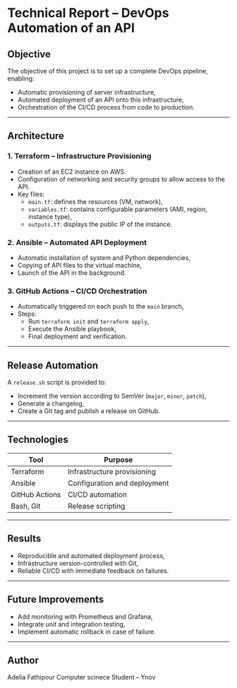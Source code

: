 # Technical Report – DevOps Automation of an API

## Objective

The objective of this project is to set up a complete DevOps pipeline, enabling:
- Automatic provisioning of server infrastructure,
- Automated deployment of an API onto this infrastructure,
- Orchestration of the CI/CD process from code to production.

---

## Architecture

### 1. Terraform – Infrastructure Provisioning
- Creation of an EC2 instance on AWS.
- Configuration of networking and security groups to allow access to the API.
- Key files:
  - `main.tf`: defines the resources (VM, network),
  - `variables.tf`: contains configurable parameters (AMI, region, instance type),
  - `outputs.tf`: displays the public IP of the instance.

### 2. Ansible – Automated API Deployment
- Automatic installation of system and Python dependencies,
- Copying of API files to the virtual machine,
- Launch of the API in the background.

### 3. GitHub Actions – CI/CD Orchestration
- Automatically triggered on each push to the `main` branch,
- Steps:
  - Run `terraform init` and `terraform apply`,
  - Execute the Ansible playbook,
  - Final deployment and verification.

---

## Release Automation

A `release.sh` script is provided to:
- Increment the version according to SemVer (`major`, `minor`, `patch`),
- Generate a changelog,
- Create a Git tag and publish a release on GitHub.

---

## Technologies

| Tool             | Purpose                      |
|------------------|-------------------------------|
| Terraform        | Infrastructure provisioning   |
| Ansible          | Configuration and deployment  |
| GitHub Actions   | CI/CD automation              |
| Bash, Git        | Release scripting             |

---

## Results

- Reproducible and automated deployment process,
- Infrastructure version-controlled with Git,
- Reliable CI/CD with immediate feedback on failures.

---

## Future Improvements

- Add monitoring with Prometheus and Grafana,
- Integrate unit and integration testing,
- Implement automatic rollback in case of failure.

---

## Author

Adelia Fathipour
Computer scinece Student – Ynov
